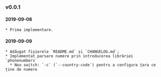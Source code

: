 ### v0.0.1

#### 2019-09-08
    * Prima implementare.

#### 2019-09-09
    * Adăugat fișierele `README.md` și `CHANGELOG.md`;
	* Implementat parsare numere prin introducerea librăriei `phonenumbers`
      * Nou switch: `-c` (`--country-code`) pentru a configura țara ce ține de numere
